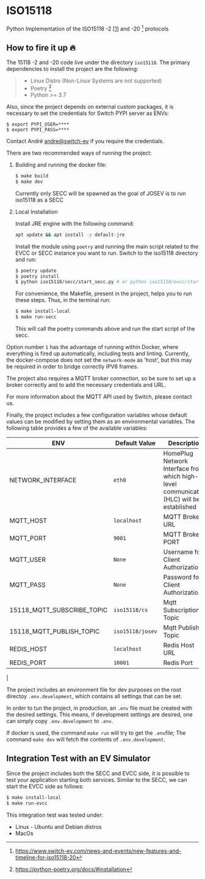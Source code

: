 # ISO15118

Python Implementation of the ISO15118 -2 [[1]] and -20 [^2] protocols

## How to fire it up :fire:

The 15118 -2 and -20 code live under the directory `iso15118`.
The primary dependencies to install the project are the following:

> - Linux Distro (Non-Linux Systems are not supported)
> - Poetry [^3]
> - Python >= 3.7

Also, since the project depends on external custom packages, it is necessary
to set the credentials for Switch PYPI server as ENVs:
   ```shell
   $ export PYPI_USER=****
   $ export PYPI_PASS=****
   ```

Contact André <andre@switch-ev> if you require the credentials.

There are two recommended ways of running the project:

1. Building and running the docker file:

   ```bash
   $ make build
   $ make dev
   ```
   Currently only SECC will be spawned as the goal of JOSEV is to run iso15118
   as a SECC


2. Local Installation
   
   Install JRE engine with the following command:
   ```bash
   apt update && apt install -y default-jre

   ```
   Install the module using `poetry` and running the main script related
   to the EVCC or SECC instance you want to run. Switch to the iso15118 directory
   and run:
   ```bash
   $ poetry update
   $ poetry install
   $ python iso15118/secc/start_secc.py # or python iso15118/evcc/start_evcc.py
   ```
   For convenience, the Makefile, present in the project, helps you to run these
   steps. Thus, in the terminal run:
   ```bash
   $ make install-local
   $ make run-secc
   ```
   This will call the poetry commands above and run the start script of the
   secc.

Option number `1` has the advantage of running within Docker, where everything
is fired up automatically, including tests and linting. Currently, the 
docker-compose does not set the `network-mode` as 'host', but this may be 
required in order to bridge correctly IPV6 frames.

The project also requires a MQTT broker connection, so be sure to set up
a broker correctly and to add the necessary credentials and URL.

For more information about the MQTT API used by Switch, please contact us.

Finally, the project includes a few configuration variables whose default
values can be modified by setting them as an environmental variables.
The following table provides a few of the available variables:

| ENV                        | Default Value         | Description                                                                              |
| -------------------------- | --------------------- | ---------------------------------------------------------------------------------------- |
| NETWORK_INTERFACE          | `eth0`                | HomePlug Network Interface from which high-level communication (HLC) will be established |
| MQTT_HOST                  | `localhost`           | MQTT Broker URL                                                                          |
| MQTT_PORT                  | `9001`                | MQTT Broker PORT                                                                          |
| MQTT_USER                  | `None`                | Username for Client Authorization                                                     |
| MQTT_PASS                  | `None`                | Password for Client Authorization
| 15118_MQTT_SUBSCRIBE_TOPIC | `iso15118/cs`         | Mqtt Subscription Topic
| 15118_MQTT_PUBLISH_TOPIC   | `iso15118/josev`      | Mqtt Publish Topic
| REDIS_HOST                 | `localhost`           | Redis Host URL
| REDIS_PORT                 | `10001`               | Redis Port
|

The project includes an environment file for dev purposes on the root directoy
`.env.development`, which contains all settings that can be set.

In order to tun the project, in production, an `.env` file must be created with
the desired settings. This means, if development settings are desired, one can
simply copy `.env.development` to `.env`.

If docker is used, the command `make run` will try to get the `.env`file;
The command `make dev` will fetch the contents of `.env.development`.


## Integration Test with an EV Simulator

Since the project includes both the SECC and EVCC side, it is possible to test
your application starting both services. Similar to the SECC, we can start the
EVCC side as follows:

```bash
$ make install-local
$ make run-evcc
```

This integration test was tested under:

- Linux - Ubuntu and Debian distros
- MacOs

[1]: https://www.iso.org/standard/55366.html
[^2]: https://www.switch-ev.com/news-and-events/new-features-and-timeline-for-iso15118-20
[^3]: https://python-poetry.org/docs/#installation
